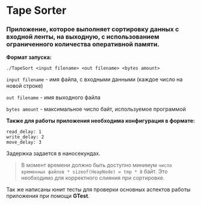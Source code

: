 # Tape Sorter
### Приложение, которое выполняет сортировку данных с входной ленты, на выходную, с использованием ограниченного количества оперативной памяти.

**Формат запуска:**

`./TapeSort <input filename> <out filename> <bytes amount>`

`input filename` - имя файла, с входными данными (каждое число на новой строке)

`out filename` - имя выходного файла

`bytes amount` - максимальное число байт, используемое программой

**Также для работы приложения необходима конфигурация в формате:**

```
read_delay: 1
write_delay: 2
move_delay: 3
```

Задержка задается в наносекундах.

> В момент времени должно быть доступно минимум `число временных файлов * sizeof(HeapNode) = tmp * 8` байт. 
> Это необходимо для корректного слияния при сортировке. 

Так же написаны юнит тесты для проверки основных аспектов работы приложения при помощи **GTest**.